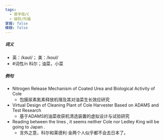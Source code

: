 ```yaml
---
tags:
  - 首字母/C
  - 级别/托福
掌握: false
模糊: false
---
```

##### 词义
- 英：/kəʊl/； 美：/koʊl/
- #词性/n  科尔；油菜，小菜
##### 例句
- Nitrogen Release Mechanism of Coated Urea and Biological Activity of Cole
	- 包膜尿素氮素释放机理及其对油菜生长效应研究
- Virtual Design of Cleaning Plant of Cole Harvester Based on ADAMS and Test Research
	- 基于ADAMS的油菜收获机清选装置的虚拟设计与试验研究
- Reading between the lines , it seems neither Cole nor Ledley King will be going to Japan .
	- 言外之意，科尔和莱德利·金两个人似乎都不会去日本了。
